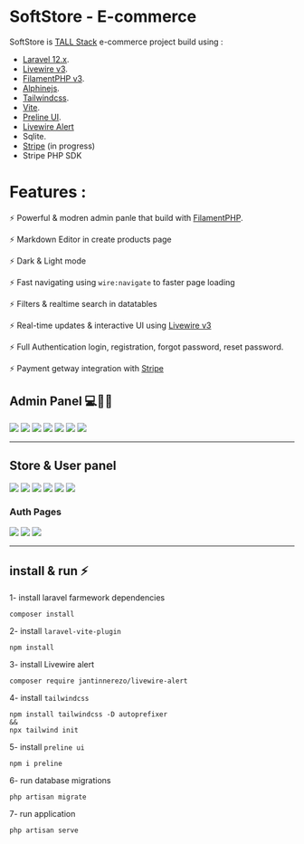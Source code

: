 # SoftStore - E-commerce

SoftStore is [TALL Stack](https://tallstack.dev/) e-commerce project build using :

- [Laravel 12.x](https://laravel.com). 
- [Livewire v3](livewire.laravel.com).
- [FilamentPHP v3](https://filamentphp.com).
- [Alphinejs](https://alpinejs.dev/).
- [Tailwindcss](https://tailwindcss.com).
- [Vite](https://vite.dev).
- [Preline UI](https://preline.co).
- [Livewire Alert](https://github.com/jantinnerezo/livewire-alert)
- Sqlite.
- [Stripe](https://stripe.com/) (in progress)
- Stripe PHP SDK


# Features :

⚡ Powerful & modren admin panle that build with [FilamentPHP](https://filamentphp.com).

⚡ Markdown Editor in create products page

⚡ Dark & Light mode

⚡ Fast navigating using `wire:navigate` to faster page loading

⚡ Filters & realtime search in datatables

⚡ Real-time updates & interactive UI using [Livewire v3](livewire.laravel.com)

⚡ Full Authentication login, registration, forgot password, reset password.

⚡ Payment getway integration with [Stripe](https://stripe.com/)


## Admin Panel 💻👏🏼

<img src="screens/dashboard.png">
<img src="screens/orders_page.jpg">
<img src="screens/products_page.jpg">
<img src="screens/products_page.jpg">
<img src="screens/categories.jpg">
<img src="screens/edit_order.jpg">
<img src="screens/repater.jpg">

---

## Store & User panel

<img src="screens/hero-section.jpg">
<img src="screens/brands-section.jpg">
<img src="screens/categories-section.jpg">
<img src="screens/reviews.jpg">
<img src="screens/products-page.jpg">
<img src="screens/cart-page.jpg">

### Auth Pages
<img src="screens/login.jpg">
<img src="screens/forgot.jpg">
<img src="screens/reset.jpg">



---

## install & run ⚡

1- install laravel farmework dependencies
```
composer install
```

2- install `laravel-vite-plugin`
```
npm install
```
3- install Livewire alert 
```
composer require jantinnerezo/livewire-alert
```
4- install `tailwindcss`
```
npm install tailwindcss -D autoprefixer
&&
npx tailwind init
```

5- install `preline ui` 

```
npm i preline
```

6- run database migrations

```
php artisan migrate
```

7- run application
```
php artisan serve
```
